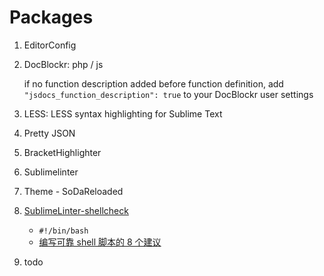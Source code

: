 # Packages

1. EditorConfig

2. DocBlockr: php / js

    if no function description added before function definition, add `"jsdocs_function_description": true` to your DocBlockr user settings

3. LESS: LESS syntax highlighting for Sublime Text

4. Pretty JSON

5. BracketHighlighter 

6. Sublimelinter

7. Theme - SoDaReloaded

8. [SublimeLinter-shellcheck](https://github.com/SublimeLinter/SublimeLinter-shellcheck)
    - `#!/bin/bash`
    - [编写可靠 shell 脚本的 8 个建议](https://mp.weixin.qq.com/s?__biz=MzA4MjEyNTA5Mw==&mid=2652564316&idx=1&sn=c174baaf4e1b5f1baf32674d82f13bff&chksm=8464c316b3134a00f4d1fe91173bf9e43ee00de31836608e5ac706bf91e038d46fcab192af75&mpshare=1&scene=2&srcid=1109dAyL6fP3cGFt0mItUWEm&from=timeline&key=e57780a9dd53e6fca56626892cf0f7f09a30ed6a4a0fa9053d2beae8e14f0e7498963bd4fba42155821a1d209ac2f5a17b5918e2de77a5802ef3ff040c44dc192df887558b991452322f2af40cab17ba&ascene=0&uin=Mjc2ODU5MjQwNQ%3D%3D&devicetype=iMac+MacBookPro11%2C4+OSX+OSX+10.12.3+build(16D32)&version=12020810&nettype=WIFI&fontScale=100&pass_ticket=2kzACBg%2BfGzxwIqtE0kBZW8Bep72IHimi04WrPa7hR9IntM341SYMqwlSbfj2sPd)  

9. todo
